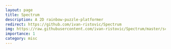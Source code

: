 ```yaml
---
layout: page
title: Spectrum
description: A 2D rainbow-puzzle-platformer 
redirect: https://github.com/ivan-ristovic/Spectrum 
img: https://raw.githubusercontent.com/ivan-ristovic/Spectrum/master/screenshots/06_2017-06-05.gif
importance: 1
category: misc
---
```


